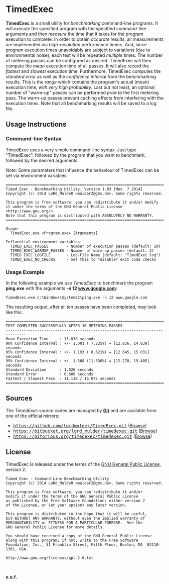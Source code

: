 TimedExec
=========

**TimedExec** is a small utility for *benchmarking* command-line programs. It will *execute* the specified program with the specified command-line arguments and then *measure* the time that it takes for the program execution to complete. In order to obtain *accurate* results, all measurements are implemented via *high-resolution* performance timers. And, since program execution times unavoidably are subject to variations (due to environmental noise), each test will be repeated *multiple* times. The number of metering passes can be configured as desired. TimedExec will then compute the *mean* execution time of all passes. It will also record the *fastest* and *slowest* execution time. Furthermore, TimedExec computes the *standard error* as well as the *confidence interval* from the benchmarking results. This is the *range* which contains the program's actual (mean) execution time, *with very high probability*. Last but not least, an optional number of "warm-up" passes can be performed *prior to* the first metering pass. The warm-up passes prevent caching effects from interfering with the execution times. Note that all benchmarking results will be saved to a log file.


Usage Instructions
------------------

### Command-line Syntax ###

TimedExec uses a very simple command-line syntax. Just type "TimedExec", followed by the program that you want to benchmark, followed by the desired arguments.

*Note:* Some parameters that influence the behaviour of TimedExec can be set via environment variables.

```
===============================================================================
Timed Exec - Benchmarking Utility, Version 1.03 [Nov  7 2014]
Copyright (c) 2014 LoRd_MuldeR <mulder2@gmx.de>. Some rights reserved.

This program is free software: you can redistribute it and/or modify
it under the terms of the GNU General Public License <http://www.gnu.org/>.
Note that this program is distributed with ABSOLUTELY NO WARRANTY.
===============================================================================

Usage:
  TimedExec.exe <Program.exe> [Arguments]

Influential environment variables:
  TIMED_EXEC_PASSES        - Number of execution passes (default: 10)
  TIMED_EXEC_WARMUP_PASSES - Number of warm-up passes (default: 3)
  TIMED_EXEC_LOGFILE       - Log-File Name (default: "TimedExec.log")
  TIMED_EXEC_NO_CHECKS     - Set this to *disable* exit code checks
```

### Usage Example ###

In the following example we use *TimedExec* to benchmark the program **ping.exe** with the arguments **-n 12 www.google.com**:

```
TimedExec.exe C:\Windows\System32\ping.exe -n 12 www.google.com
```

The resulting output, after all ten passes have been completed, may look like this:
```
===============================================================================
TEST COMPLETED SUCCESSFULLY AFTER 10 METERING PASSES
-------------------------------------------------------------------------------
Mean Execution Time     : 13.838 seconds
90% Confidence Interval : +/- 1.001 ( 7.235%) = [12.836, 14.839] seconds
95% Confidence Interval : +/- 1.193 ( 8.621%) = [12.645, 15.031] seconds
99% Confidence Interval : +/- 1.568 (11.330%) = [12.270, 15.405] seconds
Standard Deviation      : 1.826 seconds
Standard Error          : 0.609 seconds
Fastest / Slowest Pass  : 11.118 / 15.075 seconds
===============================================================================
```

Sources
-------

The *TimedExec* source codes are managed by [**Git**](http://git-scm.com/doc) and are available from one of the official  mirrors:

* <tt>https://github.com/lordmulder/TimedExec.git</tt> ([Browse](https://github.com/lordmulder/TimedExec))
* <tt>https://bitbucket.org/lord_mulder/timedexec.git</tt> ([Browse](https://bitbucket.org/lord_mulder/timedexec))
* <tt>https://gitorious.org/timedexec/timedexec.git</tt> ([Browse](https://gitorious.org/timedexec/timedexec))

License
-------

TimedExec is released under the terms of the [GNU General Public License](http://www.gnu.org/licenses/gpl-2.0.html), version 2.

```
Timed Exec - Command-Line Benchmarking Utility
Copyright (c) 2014 LoRd_MuldeR <mulder2@gmx.de>. Some rights reserved.

This program is free software; you can redistribute it and/or
modify it under the terms of the GNU General Public License
as published by the Free Software Foundation; either version 2
of the License, or (at your option) any later version.

This program is distributed in the hope that it will be useful,
but WITHOUT ANY WARRANTY; without even the implied warranty of
MERCHANTABILITY or FITNESS FOR A PARTICULAR PURPOSE.  See the
GNU General Public License for more details.

You should have received a copy of the GNU General Public License
along with this program; if not, write to the Free Software
Foundation, Inc., 51 Franklin Street, Fifth Floor, Boston, MA  02110-1301, USA.

http://www.gnu.org/licenses/gpl-2.0.txt
```

<br>

**e.o.f.**

